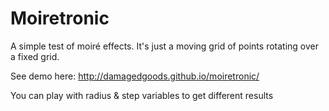 # Moiretronic

A simple test of moiré effects. It's just a moving grid of points rotating over a fixed grid.

See demo here: http://damagedgoods.github.io/moiretronic/

You can play with radius & step variables to get different results
